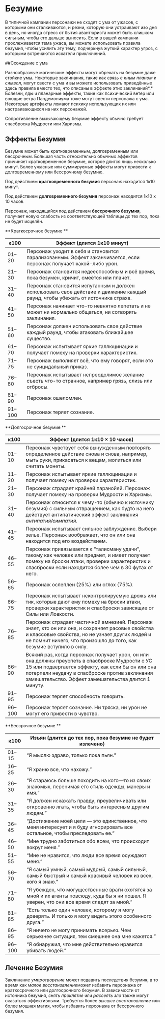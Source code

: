 # Безумие

В типичной кампании персонажи не сходят с ума от ужасов, с которыми они сталкиваются, и резни, которую они устраивают изо дня в день, но иногда стресс от бытия авантюриста может быть слишком сильным, чтобы его дальше выносить. Если в вашей кампании прослеживается тема ужаса, вы можете использовать правила безумия, чтобы усилить эту тему, подчеркнув жуткий характер угроз, с которыми встречаются искатели приключений.

##Схождение с ума

Разнообразные магические эффекты могут обрекать на безумие даже стойкие умы. Некоторые заклинания, такие как *связь с иным планом* и *символ*, могут свести с ума и вы можете использовать приведённые здесь правила вместо тех, что описаны в эффекте этих заклинаний*.* Болезни, яды и планарные эффекты, такие как психический ветер или воющие ветра Пандемониума тоже могут свести персонажа с ума. Некоторые артефакты ломают психику использующих их или настраивающихся на них персонажей.

Сопротивление вызывающему безумие эффекту обычно требует спасброска Мудрости или Харизмы.

## Эффекты Безумия

Безумие может быть кратковременным, долговременным или бессрочным. Большая часть относительно обычных эффектов причиняет кратковременное безумие, которое длится лишь несколько минут. Более ужасные или суммируемые эффекты могут привести к долговременному или бессрочному безумию.

Под действием **кратковременного безумия** персонаж находится 1к10 минут.

Под действием **долговременного безумия** персонаж находится 1к10 х 10 часов.

Персонаж, находящийся под действием **бессрочного безумия**, получает новую слабость из соответствующей таблицы до тех пор, пока не будет исцелён.

**Краткосрочное безумие **

| к100   | Эффект (длится 1к10 минут)                                                                                                     |
|--------|--------------------------------------------------------------------------------------------------------------------------------|
| 01–20  | Персонаж уходит в себя и становится парализованным. Эффект заканчивается, если персонаж получает какой-либо урон.              |
| 21–30  | Персонаж становится недееспособным и всё время, пока безумен, кричит, смеётся или плачет.                                     |
| 31–40  | Персонаж становится испуганным и должен использовать свое действие и движение каждый раунд, чтобы убежать от источника страха. |
| 41–50  | Персонаж начинает что-то невнятно лепетать и не может ни нормально общаться, ни сотворять заклинания.                          |
| 51–60  | Персонаж должен использовать свое действие каждый раунд, чтобы атаковать ближайшее существо.                                   |
| 61–70  | Персонаж испытывает яркие галлюцинации и получает помеху на проверки характеристик.                                            |
| 71–75  | Персонаж выполняет всё, что ему говорят, если это не суицидальный приказ.                                                      |
| 76–80  | Персонаж испытывает непреодолимое желание съесть что-то странное, например грязь, слизь или отбросы.                           |
| 81–90  | Персонаж ошеломлен.                                                                                                            |
| 91–100 | Персонаж теряет сознание.                                                                                                      |


**Долгосрочное безумие **

| к100   | Эффект (длится 1к10 × 10 часов)                                                                                                                                                                                                                              |
|--------|--------------------------------------------------------------------------------------------------------------------------------------------------------------------------------------------------------------------------------------------------------------|
| 01–10  | Персонаж чувствует себя вынужденным повторять определенное действие снова и снова, например, мыть руки, прикасаться к вещам, молиться или считать монеты.                                                                                                    |
| 11–20  | Персонаж испытывает яркие галлюцинации и получает помеху на проверки характеристик.                                                                                                                                                                          |
| 21–30  | Персонаж страдает крайней паранойей. Персонаж получает помеху на проверки Мудрости и Харизмы.                                                                                                                                                                |
| 31–40  | Персонаж относится к чему-то (обычно к источнику безумия) с сильным отвращением, как будто на него действует антипатический эффект заклинания *антипатия/симпатия*.                                                                                            |
| 41–45  | Персонаж испытывает сильное заблуждение. Выбери зелье. Персонаж воображает, что он или она находится под его воздействием.                                                                                                                                   |
| 46–55  | Персонаж привязывается к “талисману удачи”, такому как человек или предмет, и имеет получает помеху на броски атаки, проверки характеристик и спасброски если находится более чем в 30 футах от него.                                                        |
| 56–65  | Персонаж ослеплен (25%) или оглох (75%).                                                                                                                                                                                                                     |
| 66–75  | Персонаж испытывает неконтролируемую дрожь или тик, которые дают ему помеху на броски атаки, проверки характеристик и спасброски зависящие от Силы или Ловкости.                                                                                             |
| 76–85  | Персонаж страдает частичной амнезией. Персонаж знает, кто он или она, и сохраняет расовые свойства и классовые свойства, но не узнает других людей и не помнит ничего, что произошло до того, как безумие вступило в силу.                                   |
| 86–90  | Всякий раз, когда персонаж получает урон, он или она должны преуспеть в спасброске Мудрости с УС 15 или подвергается эффекту, как если бы он или она потерпели неудачу в спасброске против заклинания замешательство. Эффект замешательства длится 1 минуту. |
| 91–95  | Персонаж теряет способность говорить.                                                                                                                                                                                                                        |
| 96–100 | Персонаж теряет сознание. Ни тряска, ни урон не могут его привести в чувство.                                                                                                                                                                                |

**Бессрочное безумие **

| к100   | Изъян (длится до тех пор, пока безумие не будет излечено)                                                                                   |
|--------|---------------------------------------------------------------------------------------------------------------------------------------------|
| 01–15  | “Я мыслю здраво, только пока пьян.”                                                                                                        | 
| 16–25  | “Я храню все, что нахожу.”                                                                                                                  |
| 26–30  | “Я стараюсь больше походить на кого—то из своих знакомых, перенимая его стиль одежды, манеры и имя.”                                        |
| 31–35  | “Я должен искажать правду, преувеличивать или откровенно лгать, чтобы быть интересным другим людям.”                                        |
| 36–45  | “Достижение моей цели — это единственное, что меня интересует и я буду игнорировать все остальное, чтобы преследовать ее.”                    |
| 46–50  | “Мне трудно заботиться обо всем, что происходит вокруг меня.”                                                                               |
| 51–55  | “Мне не нравится, что люди все время осуждают меня.”                                                                                        |
| 56–70  | “Я самый умный, самый мудрый, самый сильный, самый быстрый и самый красивый человек из всех, кого я знаю.”                                  |
| 71–80  | “Я убежден, что могущественные враги охотятся за мной и их агенты повсюду, куда бы я ни пошел. Я уверен, что они все время следят за мной.” |
| 81–85  | “Есть только один человек, которому я могу доверять. И только я могу видеть этого особенного друга.”                                        |
| 86–95  | “Я ничего не могу принимать всерьез. Чем серьезнее ситуация, тем смешнее она мне кажется.”                                                  |
| 96–100 | “Я обнаружил, что мне действительно нравится убивать людей.”                                                                                |

## Лечение Безумия

Заклинание *умиротворение* может подавить последствия безумия, в то время как *малое восстановление*может избавить персонажа от краткосрочного или долгосрочного безумия. В зависимости от источника безумия, *снять проклятие* или *рассеять зло* также могут оказаться эффективными. Требуется более *высшее восстановление* или более мощная магия, чтобы избавить персонажа от бессрочного безумия.